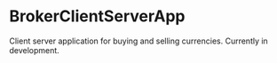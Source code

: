 # BrokerClientServerApp
Client server application for buying and selling currencies. Currently in development.
